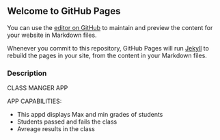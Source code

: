 ## Welcome to GitHub Pages

You can use the [editor on GitHub](https://github.com/Ezioarifi/mycisfinalapp277/edit/master/index.md) to maintain and preview the content for your website in Markdown files.

Whenever you commit to this repository, GitHub Pages will run [Jekyll](https://jekyllrb.com/) to rebuild the pages in your site, from the content in your Markdown files.

### Description 

CLASS MANGER APP

APP CAPABILITIES:

- This appd displays Max and min grades of students
- Students passed and fails the class
- Avreage results in the class

